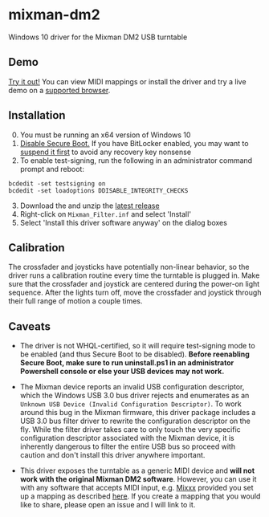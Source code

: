# mixman-dm2
Windows 10 driver for the Mixman DM2 USB turntable
## Demo
[Try it out!](https://arseneyr.github.io/mixman-dm2) You can view MIDI mappings or install the driver and try a live demo on a [supported browser](https://caniuse.com/midi).
## Installation
0. You must be running an x64 version of Windows 10
1. [Disable Secure Boot.](https://docs.microsoft.com/en-us/windows-hardware/manufacture/desktop/disabling-secure-boot) If you have BitLocker enabled, you may want to [suspend it first](https://www.windowscentral.com/how-suspend-bitlocker-encryption-perform-system-changes-windows-10) to avoid any recovery key nonsense
2. To enable test-signing, run the following in an administrator command prompt and reboot:
  ```
  bcdedit -set testsigning on
  bcdedit -set loadoptions DDISABLE_INTEGRITY_CHECKS
  ```
3. Download the and unzip the [latest release](https://github.com/arseneyr/mixman-dm2/releases/latest)
4. Right-click on `Mixman_Filter.inf` and select 'Install'
5. Select 'Install this driver software anyway' on the dialog boxes

## Calibration
The crossfader and joysticks have potentially non-linear behavior, so the driver runs a calibration routine every time the turntable is plugged in. Make sure that the crossfader and joystick are centered during the power-on light sequence. After the lights turn off, move the crossfader and joystick through their full range of motion a couple times.

## Caveats
- The driver is not WHQL-certified, so it will require test-signing mode to be enabled (and thus Secure Boot to be disabled). **Before reenabling Secure Boot, make sure to run uninstall.ps1 in an administrator Powershell console or else your USB devices may not work.**

- The Mixman device reports an invalid USB configuration descriptor, which the Windows USB 3.0 bus driver rejects and enumerates as an `Unknown USB Device (Invalid Configuration Descriptor)`. To work around this bug in the Mixman firmware, this driver package includes a USB 3.0 bus filter driver to rewrite the configuration descriptor on the fly. While the filter driver takes care to only touch the very specific configuration descriptor associated with the Mixman device, it is inherently dangerous to filter the entire USB bus so proceed with caution and don't install this driver anywhere important.

- This driver exposes the turntable as a generic MIDI device and **will not work with the original Mixman DM2 software**. However, you can use it with any software that accepts MIDI input, e.g. [Mixxx](https://mixxx.org) provided you set up a mapping as described [here](https://manual.mixxx.org/2.3/en/chapters/advanced_topics.html#advanced-controller). If you create a mapping that you would like to share, please open an issue and I will link to it.
